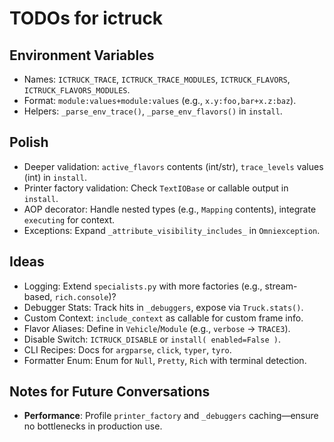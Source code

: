 # TODOs for ictruck

## Environment Variables
- Names: `ICTRUCK_TRACE`, `ICTRUCK_TRACE_MODULES`, `ICTRUCK_FLAVORS`,
  `ICTRUCK_FLAVORS_MODULES`.
- Format: `module:values+module:values` (e.g., `x.y:foo,bar+x.z:baz`).
- Helpers: `_parse_env_trace()`, `_parse_env_flavors()` in `install`.

## Polish
- Deeper validation: `active_flavors` contents (int/str), `trace_levels` values
  (int) in `install`.
- Printer factory validation: Check `TextIOBase` or callable output in
  `install`.
- AOP decorator: Handle nested types (e.g., `Mapping` contents), integrate
  `executing` for context.
- Exceptions: Expand `_attribute_visibility_includes_` in `Omniexception`.

## Ideas
- Logging: Extend `specialists.py` with more factories (e.g., stream-based,
  `rich.console`)?
- Debugger Stats: Track hits in `_debuggers`, expose via `Truck.stats()`.
- Custom Context: `include_context` as callable for custom frame info.
- Flavor Aliases: Define in `Vehicle`/`Module` (e.g., `verbose` → `TRACE3`).
- Disable Switch: `ICTRUCK_DISABLE` or `install( enabled=False )`.
- CLI Recipes: Docs for `argparse`, `click`, `typer`, `tyro`.
- Formatter Enum: Enum for `Null`, `Pretty`, `Rich` with terminal detection.

## Notes for Future Conversations
- **Performance**: Profile `printer_factory` and `_debuggers` caching—ensure no
  bottlenecks in production use.
